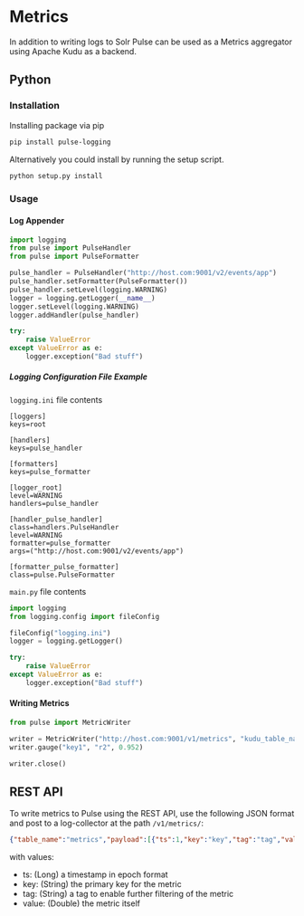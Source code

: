 # Metrics

In addition to writing logs to Solr Pulse can be used as a Metrics aggregator using Apache Kudu as a backend. 

## Python

### Installation
Installing package via pip

```bash
pip install pulse-logging
```
Alternatively you could install by running the setup script.

```bash
python setup.py install
```

### Usage
#### Log Appender

```python
import logging
from pulse import PulseHandler
from pulse import PulseFormatter

pulse_handler = PulseHandler("http://host.com:9001/v2/events/app")
pulse_handler.setFormatter(PulseFormatter())
pulse_handler.setLevel(logging.WARNING)
logger = logging.getLogger(__name__)
logger.setLevel(logging.WARNING)
logger.addHandler(pulse_handler)

try:
    raise ValueError
except ValueError as e:
    logger.exception("Bad stuff")
```

##### Logging Configuration File Example

`logging.ini` file contents
```
[loggers]
keys=root

[handlers]
keys=pulse_handler

[formatters]
keys=pulse_formatter

[logger_root]
level=WARNING
handlers=pulse_handler

[handler_pulse_handler]
class=handlers.PulseHandler
level=WARNING
formatter=pulse_formatter
args=("http://host.com:9001/v2/events/app")

[formatter_pulse_formatter]
class=pulse.PulseFormatter

```

`main.py` file contents
```python
import logging
from logging.config import fileConfig

fileConfig("logging.ini")
logger = logging.getLogger()

try:
    raise ValueError
except ValueError as e:
    logger.exception("Bad stuff")

```


#### Writing Metrics

```python
from pulse import MetricWriter

writer = MetricWriter("http://host.com:9001/v1/metrics", "kudu_table_name")
writer.gauge("key1", "r2", 0.952)

writer.close()
```


## REST API
To write metrics to Pulse using the REST API, use the following JSON format and post to a log-collector
at the path `/v1/metrics/`:

```json
{"table_name":"metrics","payload":[{"ts":1,"key":"key","tag":"tag","value":1.4}]}
```

with values:

- ts: (Long) a timestamp in epoch format
- key: (String) the primary key for the metric
- tag: (String) a tag to enable further filtering of the metric
- value: (Double) the metric itself
